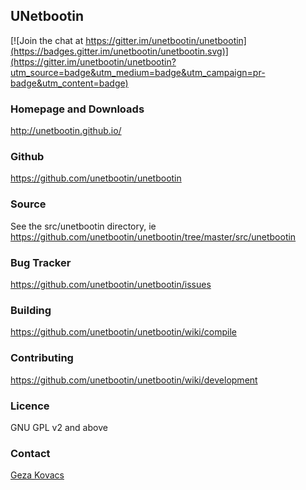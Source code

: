 UNetbootin
----------

[![Join the chat at https://gitter.im/unetbootin/unetbootin](https://badges.gitter.im/unetbootin/unetbootin.svg)](https://gitter.im/unetbootin/unetbootin?utm_source=badge&utm_medium=badge&utm_campaign=pr-badge&utm_content=badge)

### Homepage and Downloads

http://unetbootin.github.io/

### Github

https://github.com/unetbootin/unetbootin

### Source

See the src/unetbootin directory, ie https://github.com/unetbootin/unetbootin/tree/master/src/unetbootin

### Bug Tracker

https://github.com/unetbootin/unetbootin/issues

### Building

https://github.com/unetbootin/unetbootin/wiki/compile

### Contributing

https://github.com/unetbootin/unetbootin/wiki/development

### Licence

GNU GPL v2 and above

### Contact

[Geza Kovacs](https://gkovacs.com)


